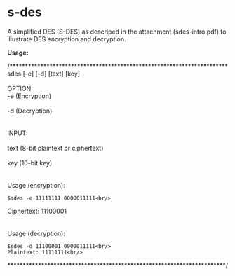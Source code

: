 # s-des
A simplified DES (S-DES) as descriped in the attachment (sdes-intro.pdf) to illustrate DES encryption and decryption.

**Usage:**

/***********************************************************************
<br/>
sdes [-e] [-d] [text] [key]
<br/>
<br/>
OPTION:<br/>
-e (Encryption)<br/>  
-d (Decryption)<br/>
<br/>
<br/>
INPUT:<br/>  
text (8-bit plaintext or ciphertext)<br/>  
key (10-bit key)<br/>
<br/>
<br/>
Usage (encryption):<br/>
```
$sdes -e 11111111 0000011111<br/>
```
Ciphertext: 11100001<br/>
<br/>
<br/>
Usage (decryption):<br/>
```
$sdes -d 11100001 0000011111<br/>  
Plaintext: 11111111<br/>
```
***********************************************************************/
